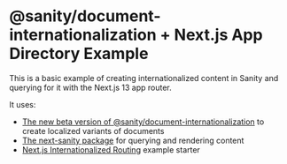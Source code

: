 # @sanity/document-internationalization + Next.js App Directory Example

This is a basic example of creating internationalized content in Sanity and querying for it with the Next.js 13 app router.

It uses:

- [The new beta version of @sanity/document-internationalization](https://github.com/sanity-io/document-internationalization/tree/studio-v3-plugin-v2) to create localized variants of documents
- [The next-sanity package](https://github.com/sanity-io/next-sanity) for querying and rendering content
- [Next.js Internationalized Routing](https://github.com/vercel/next.js/tree/canary/examples/app-dir-i18n-routing) example starter
